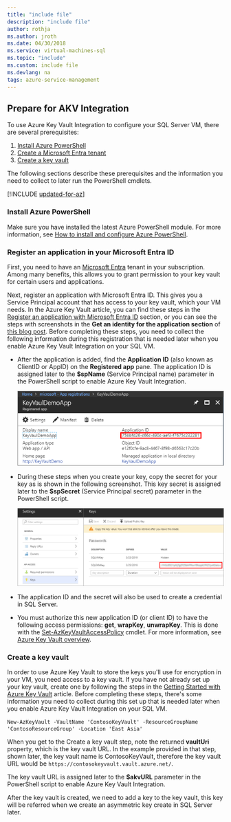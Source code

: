 ```yaml
---
title: "include file"
description: "include file"
author: rothja
ms.author: jroth
ms.date: 04/30/2018
ms.service: virtual-machines-sql
ms.topic: "include"
ms.custom: include file
ms.devlang: na
tags: azure-service-management
---
```

## Prepare for AKV Integration
To use Azure Key Vault Integration to configure your SQL Server VM, there are several prerequisites: 

1. [Install Azure PowerShell](#install)
2. [Create a Microsoft Entra tenant](#register)
3. [Create a key vault](#createkeyvault)

The following sections describe these prerequisites and the information you need to collect to later run the PowerShell cmdlets.

[!INCLUDE [updated-for-az](./updated-for-az.md)]

### <a id="install"></a> Install Azure PowerShell
Make sure you have installed the latest Azure PowerShell module. For more information, see [How to install and configure Azure PowerShell](/powershell/azure/install-az-ps).

### <a id="register"></a> Register an application in your Microsoft Entra ID

First, you need to have an [Microsoft Entra](https://azure.microsoft.com/trial/get-started-active-directory/) tenant in your subscription. Among many benefits, this allows you to grant permission to your key vault for certain users and applications.

Next, register an application with Microsoft Entra ID. This gives you a Service Principal account that has access to your key vault, which your VM needs. In the Azure Key Vault article, you can find these steps in the [Register an application with Microsoft Entra ID](/azure/key-vault/general/manage-with-cli2#registering-an-application-with-azure-active-directory) section, or you can see the steps with screenshots in the **Get an identity for the application section** of [this blog post](/archive/blogs/kv/azure-key-vault-step-by-step). Before completing these steps, you need to collect the following information during this registration that is needed later when you enable Azure Key Vault Integration on your SQL VM.

* After the application is added, find the **Application ID** (also known as ClientID or AppID) on the **Registered app** pane.
    The application ID is assigned later to the **$spName** (Service Principal name) parameter in the PowerShell script to enable Azure Key Vault Integration.

   ![Application ID](./media/virtual-machines-sql-server-akv-prepare/aad-application-id.png)

* During these steps when you create your key, copy the secret for your key as is shown in the following screenshot. This key secret is assigned later to the **$spSecret** (Service Principal secret) parameter in the PowerShell script.

   ![AAD secret](./media/virtual-machines-sql-server-akv-prepare/aad-sp-secret.png)

* The application ID and the secret will also be used to create a credential in SQL Server.

* You must authorize this new application ID (or client ID) to have the following access permissions: **get**, **wrapKey**, **unwrapKey**. This is done with the [Set-AzKeyVaultAccessPolicy](/powershell/module/az.keyvault/set-azkeyvaultaccesspolicy) cmdlet. For more information, see [Azure Key Vault overview](/azure/key-vault/general/overview).

### <a id="createkeyvault"></a> Create a key vault
In order to use Azure Key Vault to store the keys you'll use for encryption in your VM, you need access to a key vault. If you have not already set up your key vault, create one by following the steps in the [Getting Started with Azure Key Vault](/azure/key-vault/general/overview) article. Before completing these steps, there's some information you need to collect during this set up that is needed later when you enable Azure Key Vault Integration on your SQL VM.

```azurepowershell
New-AzKeyVault -VaultName 'ContosoKeyVault' -ResourceGroupName 'ContosoResourceGroup' -Location 'East Asia'
```

When you get to the Create a key vault step, note the returned **vaultUri** property, which is the key vault URL. In the example provided in that step, shown later, the key vault name is ContosoKeyVault, therefore the key vault URL would be `https://contosokeyvault.vault.azure.net/`.

The key vault URL is assigned later to the **$akvURL** parameter in the PowerShell script to enable Azure Key Vault Integration.

After the key vault is created, we need to add a key to the key vault, this key will be referred when we create an asymmetric key create in SQL Server later.
